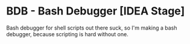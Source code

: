 # BDB - Bash Debugger [IDEA Stage]

Bash debugger for shell scripts out there suck, so I'm making a bash debugger, because scripting is hard without one.
